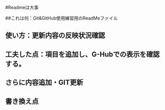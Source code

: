 #Readmeは大事

##これは何：Git&GitHub使用練習用のReadMeファイル

## 使い方：更新内容の反映状況確認

## 工夫した点：項目を追加し、G-Hubでの表示を確認する。
## さらに内容追加・GIT更新

## 書き換え点